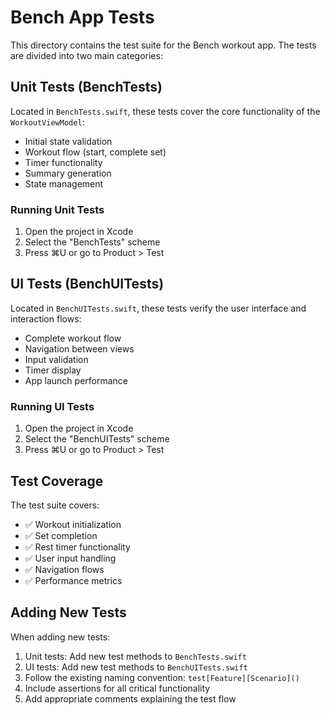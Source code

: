 # Bench App Tests

This directory contains the test suite for the Bench workout app. The tests are divided into two main categories:

## Unit Tests (BenchTests)

Located in `BenchTests.swift`, these tests cover the core functionality of the `WorkoutViewModel`:

- Initial state validation
- Workout flow (start, complete set)
- Timer functionality
- Summary generation
- State management

### Running Unit Tests

1. Open the project in Xcode
2. Select the "BenchTests" scheme
3. Press ⌘U or go to Product > Test

## UI Tests (BenchUITests)

Located in `BenchUITests.swift`, these tests verify the user interface and interaction flows:

- Complete workout flow
- Navigation between views
- Input validation
- Timer display
- App launch performance

### Running UI Tests

1. Open the project in Xcode
2. Select the "BenchUITests" scheme
3. Press ⌘U or go to Product > Test

## Test Coverage

The test suite covers:

- ✅ Workout initialization
- ✅ Set completion
- ✅ Rest timer functionality
- ✅ User input handling
- ✅ Navigation flows
- ✅ Performance metrics

## Adding New Tests

When adding new tests:

1. Unit tests: Add new test methods to `BenchTests.swift`
2. UI tests: Add new test methods to `BenchUITests.swift`
3. Follow the existing naming convention: `test[Feature][Scenario]()`
4. Include assertions for all critical functionality
5. Add appropriate comments explaining the test flow
